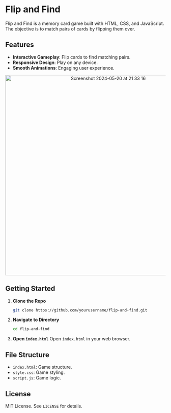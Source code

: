 # Flip and Find

Flip and Find is a memory card game built with HTML, CSS, and JavaScript. The objective is to match pairs of cards by flipping them over.

## Features

- **Interactive Gameplay**: Flip cards to find matching pairs.
- **Responsive Design**: Play on any device.
- **Smooth Animations**: Engaging user experience.

<p align="center">
<img width="631" alt="Screenshot 2024-05-20 at 21 33 16" src="https://github.com/Anish-xii/Flip---find/assets/164672680/43419964-dd33-4b45-bd0a-dfc6fedd501e">
</p>


## Getting Started

1. **Clone the Repo**
   ```sh
   git clone https://github.com/yourusername/flip-and-find.git
   ```
2. **Navigate to Directory**
   ```sh
   cd flip-and-find
   ```
3. **Open `index.html`**
   Open `index.html` in your web browser.

## File Structure

- `index.html`: Game structure.
- `style.css`: Game styling.
- `script.js`: Game logic.

## License

MIT License. See `LICENSE` for details.

